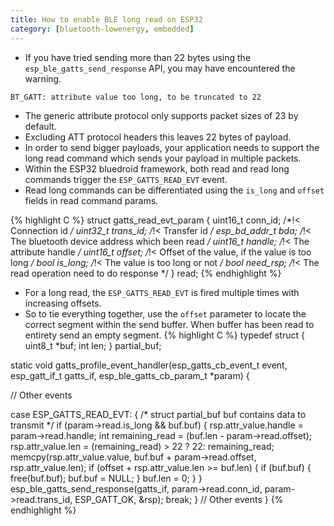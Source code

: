 ```yaml
---
title: How to enable BLE long read on ESP32
category: [bluetooth-lowenergy, embedded]
---
```

- If you have tried sending more than 22 bytes using the ``esp_ble_gatts_send_response`` API, you may have encountered the warning.

```
BT_GATT: attribute value too long, to be truncated to 22
```

- The generic attribute protocol only supports packet sizes of 23 by default. 
- Excluding ATT protocol headers this leaves 22 bytes of payload.
- In order to send bigger payloads, your application needs to support the long read command which sends your payload in multiple packets.
- Within the ESP32 bluedroid framework, both read and read long commands trigger the ``ESP_GATTS_READ_EVT`` event.
- Read long commands can be differentiated using the ``is_long`` and ``offset`` fields in read command params.

{% highlight C %}
    struct gatts_read_evt_param {
        uint16_t conn_id;               /*!< Connection id */
        uint32_t trans_id;              /*!< Transfer id */
        esp_bd_addr_t bda;              /*!< The bluetooth device address which been read */
        uint16_t handle;                /*!< The attribute handle */
        uint16_t offset;                /*!< Offset of the value, if the value is too long */
        bool is_long;                   /*!< The value is too long or not */
        bool need_rsp;                  /*!< The read operation need to do response */
    } read;
{% endhighlight %}

- For a long read, the ``ESP_GATTS_READ_EVT`` is fired multiple times with increasing offsets. 
- So to tie everything together, use the ``offset`` parameter to locate the correct segment within the send buffer. When buffer has been read to entirety send an empty segment.
{% highlight C %}
typedef struct {
    uint8_t               *buf;
    int                   len;
} partial_buf;

static void gatts_profile_event_handler(esp_gatts_cb_event_t event, esp_gatt_if_t gatts_if, esp_ble_gatts_cb_param_t *param) {

   // Other events

   case ESP_GATTS_READ_EVT: {
   	/* struct partial_buf buf contains data to transmit */
        if (param->read.is_long && buf.buf) {
           rsp.attr_value.handle = param->read.handle;
	   int remaining_read = (buf.len - param->read.offset);
	   rsp.attr_value.len = (remaining_read) > 22 ? 22: remaining_read;
	   memcpy(rsp.attr_value.value, buf.buf + param->read.offset, rsp.attr_value.len);
	   if (offset + rsp.attr_value.len >= buf.len) {
	      if (buf.buf) {
	      	 free(buf.buf);
		 buf.buf = NULL;
	      }
	      buf.len = 0;
	   }
	}
	esp_ble_gatts_send_response(gatts_if, param->read.conn_id, param->read.trans_id,
                                    ESP_GATT_OK, &rsp);
        break;
   }
   // Other events
}
{% endhighlight %}
